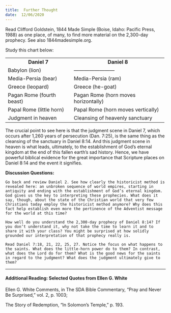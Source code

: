 ```yaml
---
title:  Further Thought
date:  12/06/2020
---
```


Read Clifford Goldstein, 1844 Made Simple (Boise, Idaho: Pacific Press, 1988) as one place, of many, to find more material on the 2,300-day prophecy. See also 1844madesimple.org.

Study this chart below:

<table align="center" border="0" cellpadding="0" cellspacing="0" style="width:500px"><tbody><tr><td style="text-align: center;"><strong>Daniel 7</strong></td><td style="text-align: center;"><strong>Daniel 8</strong></td></tr><tr><td>Babylon (lion)</td><td>————————</td></tr><tr><td>Media-Persia (bear)</td><td>Media-Persia (ram)</td></tr><tr><td>Greece (leopard)</td><td>Greece (he-goat)</td></tr><tr><td>Pagan Rome (fourth beast)</td><td>Pagan Rome (horn moves horizontally)</td></tr><tr><td>Papal Rome (little horn)</td><td>Papal Rome (horn moves vertically)</td></tr><tr><td>Judgment in heaven</td><td>Cleansing of heavenly sanctuary</td></tr></tbody></table>

The crucial point to see here is that the judgment scene in Daniel 7, which occurs after 1,260 years of persecution (Dan. 7:25), is the same thing as the cleansing of the sanctuary in Daniel 8:14. And this judgment scene in heaven is what leads, ultimately, to the establishment of God’s eternal kingdom at the end of this fallen earth’s sad history. Hence, we have powerful biblical evidence for the great importance that Scripture places on Daniel 8:14 and the event it signifies.

**Discussion Questions:**

`Go back and review Daniel 2. See how clearly the historicist method is revealed here: an unbroken sequence of world empires, starting in antiquity and ending with the establishment of God’s eternal kingdom. God gives us the key to interpreting these prophecies. What does it say, though, about the state of the Christian world that very few Christians today employ the historicist method anymore? Why does this fact help establish even more the pertinence of the Adventist message for the world at this time?`

`How well do you understand the 2,300-day prophecy of Daniel 8:14? If you don’t understand it, why not take the time to learn it and to share it with your class? You might be surprised at how solidly grounded our interpretation of that prophecy really is.`

`Read Daniel 7:18, 21, 22, 25, 27. Notice the focus on what happens to the saints. What does the little-horn power do to them? In contrast, what does the Lord do for them? What is the good news for the saints in regard to the judgment? What does the judgment ultimately give to them?`

---

#### Additional Reading: Selected Quotes from Ellen G. White

Ellen G. White Comments, in The SDA Bible Commentary, “Pray and Never Be Surprised,” vol. 2, p. 1003;

The Story of Redemption, “In Solomon’s Temple,” p. 193.